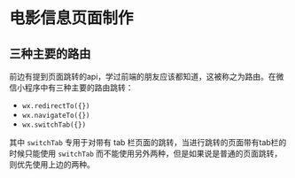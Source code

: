 # 电影信息页面制作

## 三种主要的路由

前边有提到页面跳转的api，学过前端的朋友应该都知道，这被称之为路由。在微信小程序中有三种主要的路由跳转：

+ `wx.redirectTo({})`
+ `wx.navigateTo({})`
+ `wx.switchTab({})`

其中 `switchTab` 专用于对带有 tab 栏页面的跳转，当进行跳转的页面带有tab栏的时候只能使用 `switchTab` 而不能使用另外两种，但是如果说是普通的页面跳转，则优先使用上边的两种。

## 

